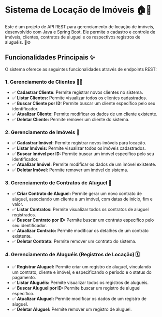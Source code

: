 # Sistema de Locação de Imóveis 🏠🔑

Este é um projeto de API REST para gerenciamento de locação de imóveis, desenvolvido com Java e Spring Boot. Ele permite o cadastro e controle de imóveis, clientes, contratos de aluguel e os respectivos registros de aluguéis. 📄⚙️

## Funcionalidades Principais ✨

O sistema oferece as seguintes funcionalidades através de endpoints REST:

### 1. Gerenciamento de Clientes 🧑‍💼
* ✅ **Cadastrar Cliente:** Permite registrar novos clientes no sistema.
* ✅ **Listar Clientes:** Permite visualizar todos os clientes cadastrados.
* ✅ **Buscar Cliente por ID:** Permite buscar um cliente específico pelo seu identificador.
* ✅ **Atualizar Cliente:** Permite modificar os dados de um cliente existente.
* ✅ **Deletar Cliente:** Permite remover um cliente do sistema.

### 2. Gerenciamento de Imóveis 🏢
* ✅ **Cadastrar Imóvel:** Permite registrar novos imóveis para locação.
* ✅ **Listar Imóveis:** Permite visualizar todos os imóveis cadastrados.
* ✅ **Buscar Imóvel por ID:** Permite buscar um imóvel específico pelo seu identificador.
* ✅ **Atualizar Imóvel:** Permite modificar os dados de um imóvel existente.
* ✅ **Deletar Imóvel:** Permite remover um imóvel do sistema.

### 3. Gerenciamento de Contratos de Aluguel 📝
* ✅ **Criar Contrato de Aluguel:** Permite gerar um novo contrato de aluguel, associando um cliente a um imóvel, com datas de início, fim e valor.
* ✅ **Listar Contratos:** Permite visualizar todos os contratos de aluguel registrados.
* ✅ **Buscar Contrato por ID:** Permite buscar um contrato específico pelo seu identificador.
* ✅ **Atualizar Contrato:** Permite modificar os detalhes de um contrato existente.
* ✅ **Deletar Contrato:** Permite remover um contrato do sistema.

### 4. Gerenciamento de Aluguéis (Registros de Locação) 🗓️
* ✅ **Registrar Aluguel:** Permite criar um registro de aluguel, vinculando um contrato, cliente e imóvel, e especificando o período e o status do pagamento.
* ✅ **Listar Aluguéis:** Permite visualizar todos os registros de aluguéis.
* ✅ **Buscar Aluguel por ID:** Permite buscar um registro de aluguel específico.
* ✅ **Atualizar Aluguel:** Permite modificar os dados de um registro de aluguel.
* ✅ **Deletar Aluguel:** Permite remover um registro de aluguel.
